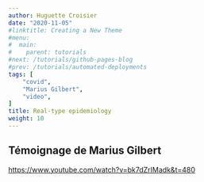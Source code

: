 ```yaml
---
author: Huguette Croisier
date: "2020-11-05"
#linktitle: Creating a New Theme
#menu:
#  main:
#    parent: tutorials
#next: /tutorials/github-pages-blog
#prev: /tutorials/automated-deployments
tags: [
    "covid",
    "Marius Gilbert",
    "video",
]
title: Real-type epidemiology
weight: 10
---
```


## Témoignage de Marius Gilbert

https://www.youtube.com/watch?v=bk7dZrIMadk&t=480


